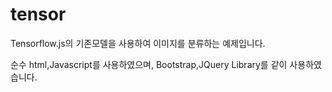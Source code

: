 # tensor
Tensorflow.js의 기존모델을 사용하여 이미지를 분류하는 예제입니다.

순수 html,Javascript를 사용하였으며, Bootstrap,JQuery Library를 같이
사용하였습니다.

